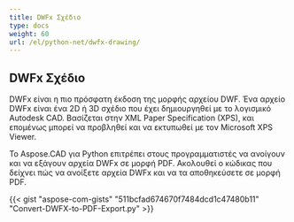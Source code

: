 ```yaml
---
title: DWFx Σχέδιο
type: docs
weight: 60
url: /el/python-net/dwfx-drawing/
---
```


## **DWFx Σχέδιο**
DWFx είναι η πιο πρόσφατη έκδοση της μορφής αρχείου DWF. Ένα αρχείο DWFx είναι ένα 2D ή 3D σχέδιο που έχει δημιουργηθεί με το λογισμικό Autodesk CAD. Βασίζεται στην XML Paper Specification (XPS), και επομένως μπορεί να προβληθεί και να εκτυπωθεί με τον Microsoft XPS Viewer.

Το Aspose.CAD για Python επιτρέπει στους προγραμματιστές να ανοίγουν και να εξάγουν αρχεία DWFx σε μορφή PDF. Ακολουθεί ο κώδικας που δείχνει πώς να ανοίξετε αρχεία DWFx και να τα αποθηκεύσετε σε μορφή PDF.

{{< gist "aspose-com-gists" "511bcfad674670f7484dcd1c47480b11" "Convert-DWFX-to-PDF-Export.py" >}}
